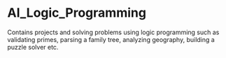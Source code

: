 # AI_Logic_Programming
Contains projects and solving problems using logic programming such as validating primes, parsing a family tree, analyzing geography, building a puzzle solver etc. 
